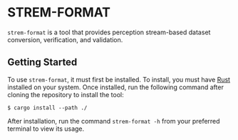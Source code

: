 # STREM-FORMAT

`strem-format` is a tool that provides perception stream-based dataset conversion, verification, and validation.

## Getting Started

To use `strem-format`, it must first be installed. To install, you must have [Rust](https://www.rust-lang.org/) installed on your system. Once installed, run the following command after cloning the repository to install the tool:

```console
$ cargo install --path ./
```

After installation, run the command `strem-format -h` from your preferred terminal to view its usage.
